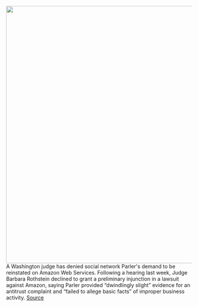 <img src='https://cdn.vox-cdn.com/thumbor/3A2to_aqTR0WnL5_igiPsmyugis=/0x0:3713x2014/1200x800/filters:focal(1560x710:2154x1304)/cdn.vox-cdn.com/uploads/chorus_image/image/68701757/1230527730.0.jpg' width='700px' /><br/>
A Washington judge has denied social network Parler's demand to be reinstated on Amazon Web Services. Following a hearing last week, Judge Barbara Rothstein declined to grant a preliminary injunction in a lawsuit against Amazon, saying Parler provided “dwindlingly slight” evidence for an antitrust complaint and “failed to allege basic facts” of improper business activity.
<a href='https://www.theverge.com/2021/1/21/22231457/parler-amazon-web-services-lawsuit-judge-preliminary-injunction-denied'> Source <a/>